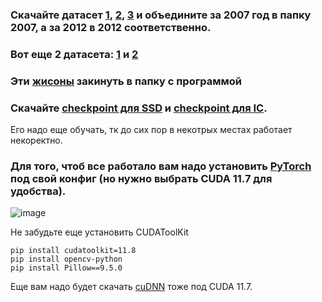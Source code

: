 ### Скачайте датасет [1](http://host.robots.ox.ac.uk/pascal/VOC/voc2007/VOCtrainval_06-Nov-2007.tar), [2](http://host.robots.ox.ac.uk/pascal/VOC/voc2012/VOCtrainval_11-May-2012.tar), [3](http://host.robots.ox.ac.uk/pascal/VOC/voc2007/VOCtest_06-Nov-2007.tar) и объедините за 2007 год в папку 2007, а за 2012 в 2012 соответственно.

### Вот еще 2 датасета: [1](http://images.cocodataset.org/zips/train2014.zip) и [2](http://images.cocodataset.org/zips/val2014.zip)

### Эти [жисоны](https://mega.nz/file/gtEiTAjQ#jgtEGh9JWjJ5tsRYmjSeGZqhL64SvRA4s0VXLaM5wPk) закинуть в папку с программой

### Скачайте [checkpoint для SSD](https://mega.nz/file/x09iGLYB#U-nxmoh4-x5K2Ftq-XKjB1WwgW8fS1fynjSDcWjkU88) и [checkpoint для IC](https://mega.nz/folder/RtNwHDha#Cl5piynrtTCavAACjUziLw). 
Его надо еще обучать, тк до сих пор в некотрых местах работает некоректно.

### Для того, чтоб все работало вам надо установить [PyTorch](https://pytorch.org/get-started/locally/) под свой конфиг (но нужно выбрать CUDA 11.7 для удобства).

![image](https://github.com/NoonLicht/base/assets/121355541/25a12112-f2ff-4df9-9e87-d90d94e61ad7)

Не забудьте еще установить CUDAToolKit 
```
pip install cudatoolkit=11.8
pip install opencv-python
pip install Pillow==9.5.0
```
Еще вам надо будет скачать [cuDNN](https://developer.nvidia.com/cudnn) тоже под CUDA 11.7.
